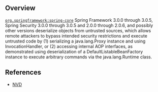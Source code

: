 ## Overview
[`org.springframework:spring-core`](http://search.maven.org/#search%7Cga%7C1%7Ca%3A%22spring-core%22)
Spring Framework 3.0.0 through 3.0.5, Spring Security 3.0.0 through 3.0.5 and 2.0.0 through 2.0.6, and possibly other versions deserialize objects from untrusted sources, which allows remote attackers to bypass intended security restrictions and execute untrusted code by (1) serializing a java.lang.Proxy instance and using InvocationHandler, or (2) accessing internal AOP interfaces, as demonstrated using deserialization of a DefaultListableBeanFactory instance to execute arbitrary commands via the java.lang.Runtime class.

## References
- [NVD](https://web.nvd.nist.gov/view/vuln/detail?vulnId=CVE-2011-2894)